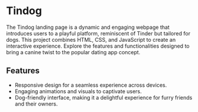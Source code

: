 # Tindog

The Tindog landing page is a dynamic and engaging webpage that introduces users to a playful platform, reminiscent of Tinder but tailored for dogs. This project combines HTML, CSS, and JavaScript to create an interactive experience. Explore the features and functionalities designed to bring a canine twist to the popular dating app concept.

## Features

- Responsive design for a seamless experience across devices.
- Engaging animations and visuals to captivate users.
- Dog-friendly interface, making it a delightful experience for furry friends and their owners.
